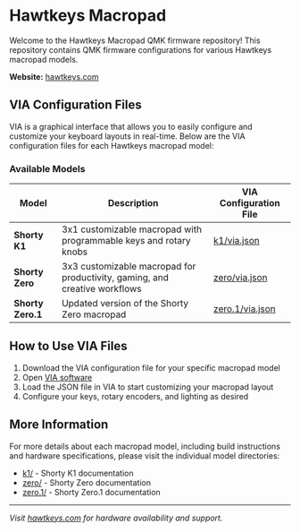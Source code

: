 # Hawtkeys Macropad

Welcome to the Hawtkeys Macropad QMK firmware repository! This repository contains QMK firmware configurations for various Hawtkeys macropad models.

**Website:** [hawtkeys.com](https://hawtkeys.com)

## VIA Configuration Files

VIA is a graphical interface that allows you to easily configure and customize your keyboard layouts in real-time. Below are the VIA configuration files for each Hawtkeys macropad model:

### Available Models

| Model | Description | VIA Configuration File |
|-------|-------------|------------------------|
| **Shorty K1** | 3x1 customizable macropad with programmable keys and rotary knobs | [k1/via.json](k1/via.json) |
| **Shorty Zero** | 3x3 customizable macropad for productivity, gaming, and creative workflows | [zero/via.json](zero/via.json) |
| **Shorty Zero.1** | Updated version of the Shorty Zero macropad | [zero.1/via.json](zero.1/via.json) |

## How to Use VIA Files

1. Download the VIA configuration file for your specific macropad model
2. Open [VIA software](https://www.caniusevia.com/)
3. Load the JSON file in VIA to start customizing your macropad layout
4. Configure your keys, rotary encoders, and lighting as desired

## More Information

For more details about each macropad model, including build instructions and hardware specifications, please visit the individual model directories:

- [k1/](k1/) - Shorty K1 documentation
- [zero/](zero/) - Shorty Zero documentation  
- [zero.1/](zero.1/) - Shorty Zero.1 documentation

---

*Visit [hawtkeys.com](https://hawtkeys.com) for hardware availability and support.*